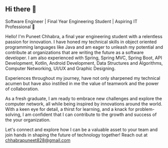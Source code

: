 ## Hi there 👋
Software Engineer | Final Year Engineering Student | Aspiring IT Professional 🚀

Hello! I'm Puneet Chhabra, a final year engineering student with a relentless passion for innovation. I have honed my technical skills in object oriented programming languages like Java and am eager to unleash my potential and contribute at organizations that are writing the future as a software developer.
I am also experienced with Spring, Spring MVC, Spring Boot, API Development, Kotlin, Android Development, Data Structures and Algorithms, Computer Networking, UI/UX and Graphic Designing.

Experiences throughout my journey, have not only sharpened my technical acumen but have also instilled in me the value of teamwork and the power of collaboration.

As a fresh graduate, I am ready to embrace new challenges and explore the computer network, all while being inspired by innovations around the world.
With a keen eye for detail, a thirst for learning, and a knack for problem-solving, I am confident that I can contribute to the growth and success of the your organization.

Let's connect and explore how I can be a valuable asset to your team and join hands in shaping the future of technology together!
Reach out at chhabrapuneet828@gmail.com
<!--
**puneetchhabra22/puneetchhabra22** is a ✨ _special_ ✨ repository because its `README.md` (this file) appears on your GitHub profile.

Here are some ideas to get you started:

- 🔭 I’m currently working on ...
- 🌱 I’m currently learning ...
- 👯 I’m looking to collaborate on ...
- 🤔 I’m looking for help with ...
- 💬 Ask me about ...
- 📫 How to reach me: ...
- 😄 Pronouns: ...
- ⚡ Fun fact: ...
-->
